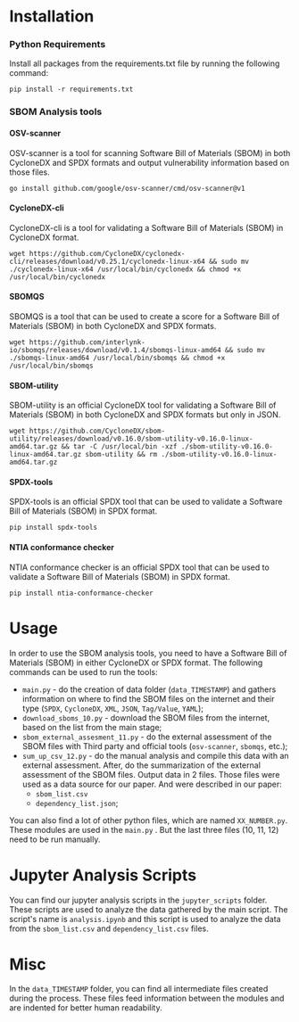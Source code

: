 # Installation

### Python Requirements
Install all packages from the requirements.txt file by running the following command:

```pip install -r requirements.txt```

### SBOM Analysis tools

#### OSV-scanner
OSV-scanner is a tool for scanning Software Bill of Materials (SBOM) in both CycloneDX and SPDX formats and output vulnerability information based on those files.

```
go install github.com/google/osv-scanner/cmd/osv-scanner@v1
```

#### CycloneDX-cli
CycloneDX-cli is a tool for validating a Software Bill of Materials (SBOM) in CycloneDX format.

```
wget https://github.com/CycloneDX/cyclonedx-cli/releases/download/v0.25.1/cyclonedx-linux-x64 && sudo mv ./cyclonedx-linux-x64 /usr/local/bin/cyclonedx && chmod +x /usr/local/bin/cyclonedx
```

#### SBOMQS
SBOMQS is a tool that can be used to create a score for a Software Bill of Materials (SBOM) in both CycloneDX and SPDX formats.

```
wget https://github.com/interlynk-io/sbomqs/releases/download/v0.1.4/sbomqs-linux-amd64 && sudo mv ./sbomqs-linux-amd64 /usr/local/bin/sbomqs && chmod +x /usr/local/bin/sbomqs
```

#### SBOM-utility
SBOM-utility is an official CycloneDX tool for validating a Software Bill of Materials (SBOM) in both CycloneDX and SPDX formats but only in JSON.

```
wget https://github.com/CycloneDX/sbom-utility/releases/download/v0.16.0/sbom-utility-v0.16.0-linux-amd64.tar.gz && tar -C /usr/local/bin -xzf ./sbom-utility-v0.16.0-linux-amd64.tar.gz sbom-utility && rm ./sbom-utility-v0.16.0-linux-amd64.tar.gz
```

#### SPDX-tools
SPDX-tools is an official SPDX tool that can be used to validate a Software Bill of Materials (SBOM) in SPDX format.

```
pip install spdx-tools
```

#### NTIA conformance checker
NTIA conformance checker is an official SPDX tool that can be used to validate a Software Bill of Materials (SBOM) in SPDX format.

```
pip install ntia-conformance-checker
```

# Usage
In order to use the SBOM analysis tools, you need to have a Software Bill of Materials (SBOM) in either CycloneDX or SPDX format. The following commands can be used to run the tools:
- `main.py` - do the creation of data folder (`data_TIMESTAMP`) and gathers information on where to find the SBOM files on the internet and their type (`SPDX`, `CycloneDX`, `XML`, `JSON`, `Tag/Value`, `YAML`);
- `download_sboms_10.py` - download the SBOM files from the internet, based on the list from the main stage;
- `sbom_external_assesment_11.py` - do the external assessment of the SBOM files with Third party and official tools (`osv-scanner`, `sbomqs`, etc.);
- `sum_up_csv_12.py` - do the manual analysis and compile this data with an external assessment. After, do the summarization of the external assessment of the SBOM files. Output data in 2 files. Those files were used as a data source for our paper. And were described in our paper: 
  - `sbom_list.csv`
  - `dependency_list.json`;

You can also find a lot of other python files, which are named `XX_NUMBER.py`. These modules are used in the `main.py` . But the last three files (10, 11, 12) need to be run manually.

# Jupyter Analysis Scripts

You can find our jupyter analysis scripts in the `jupyter_scripts` folder. These scripts are used to analyze the data gathered by the main script. The script's name is `analysis.ipynb` and this script is used to analyze the data from the `sbom_list.csv` and `dependency_list.csv` files.

# Misc
In the `data_TIMESTAMP` folder, you can find all intermediate files created during the process. These files feed information between the modules and are indented for better human readability.